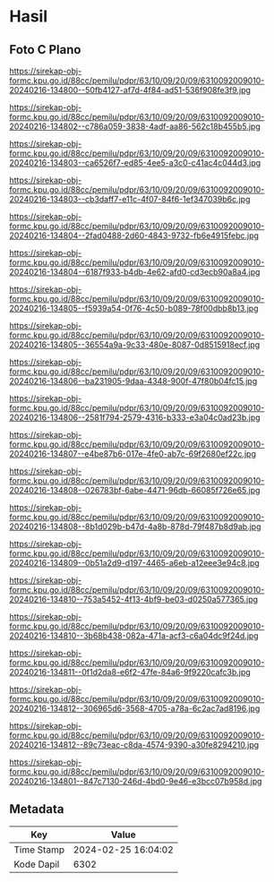 # Hasil

## Foto C Plano

https://sirekap-obj-formc.kpu.go.id/88cc/pemilu/pdpr/63/10/09/20/09/6310092009010-20240216-134800--50fb4127-af7d-4f84-ad51-536f908fe3f9.jpg

https://sirekap-obj-formc.kpu.go.id/88cc/pemilu/pdpr/63/10/09/20/09/6310092009010-20240216-134802--c786a059-3838-4adf-aa86-562c18b455b5.jpg

https://sirekap-obj-formc.kpu.go.id/88cc/pemilu/pdpr/63/10/09/20/09/6310092009010-20240216-134803--ca6526f7-ed85-4ee5-a3c0-c41ac4c044d3.jpg

https://sirekap-obj-formc.kpu.go.id/88cc/pemilu/pdpr/63/10/09/20/09/6310092009010-20240216-134803--cb3daff7-e11c-4f07-84f6-1ef347039b6c.jpg

https://sirekap-obj-formc.kpu.go.id/88cc/pemilu/pdpr/63/10/09/20/09/6310092009010-20240216-134804--2fad0488-2d60-4843-9732-fb6e4915febc.jpg

https://sirekap-obj-formc.kpu.go.id/88cc/pemilu/pdpr/63/10/09/20/09/6310092009010-20240216-134804--6187f933-b4db-4e62-afd0-cd3ecb90a8a4.jpg

https://sirekap-obj-formc.kpu.go.id/88cc/pemilu/pdpr/63/10/09/20/09/6310092009010-20240216-134805--f5939a54-0f76-4c50-b089-78f00dbb8b13.jpg

https://sirekap-obj-formc.kpu.go.id/88cc/pemilu/pdpr/63/10/09/20/09/6310092009010-20240216-134805--36554a9a-9c33-480e-8087-0d8515918ecf.jpg

https://sirekap-obj-formc.kpu.go.id/88cc/pemilu/pdpr/63/10/09/20/09/6310092009010-20240216-134806--ba231905-9daa-4348-900f-47f80b04fc15.jpg

https://sirekap-obj-formc.kpu.go.id/88cc/pemilu/pdpr/63/10/09/20/09/6310092009010-20240216-134806--2581f794-2579-4316-b333-e3a04c0ad23b.jpg

https://sirekap-obj-formc.kpu.go.id/88cc/pemilu/pdpr/63/10/09/20/09/6310092009010-20240216-134807--e4be87b6-017e-4fe0-ab7c-69f2680ef22c.jpg

https://sirekap-obj-formc.kpu.go.id/88cc/pemilu/pdpr/63/10/09/20/09/6310092009010-20240216-134808--026783bf-6abe-4471-96db-66085f726e65.jpg

https://sirekap-obj-formc.kpu.go.id/88cc/pemilu/pdpr/63/10/09/20/09/6310092009010-20240216-134808--8b1d029b-b47d-4a8b-878d-79f487b8d9ab.jpg

https://sirekap-obj-formc.kpu.go.id/88cc/pemilu/pdpr/63/10/09/20/09/6310092009010-20240216-134809--0b51a2d9-d197-4465-a6eb-a12eee3e94c8.jpg

https://sirekap-obj-formc.kpu.go.id/88cc/pemilu/pdpr/63/10/09/20/09/6310092009010-20240216-134810--753a5452-4f13-4bf9-be03-d0250a577365.jpg

https://sirekap-obj-formc.kpu.go.id/88cc/pemilu/pdpr/63/10/09/20/09/6310092009010-20240216-134810--3b68b438-082a-471a-acf3-c6a04dc9f24d.jpg

https://sirekap-obj-formc.kpu.go.id/88cc/pemilu/pdpr/63/10/09/20/09/6310092009010-20240216-134811--0f1d2da8-e6f2-47fe-84a6-9f9220cafc3b.jpg

https://sirekap-obj-formc.kpu.go.id/88cc/pemilu/pdpr/63/10/09/20/09/6310092009010-20240216-134812--306965d6-3568-4705-a78a-6c2ac7ad8196.jpg

https://sirekap-obj-formc.kpu.go.id/88cc/pemilu/pdpr/63/10/09/20/09/6310092009010-20240216-134812--89c73eac-c8da-4574-9390-a30fe8294210.jpg

https://sirekap-obj-formc.kpu.go.id/88cc/pemilu/pdpr/63/10/09/20/09/6310092009010-20240216-134801--847c7130-246d-4bd0-9e46-e3bcc07b958d.jpg


## Metadata

| Key        | Value               |
| ---------- | ------------------- |
| Time Stamp | 2024-02-25 16:04:02 |
| Kode Dapil | 6302                |



